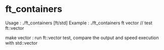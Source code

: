 # ft_containers

Usage : ./ft_containers [ft/std] <container>
Example : ./ft_containers ft vector 		// test ft::vector

make vector : run ft::vector test, compare the output and speed execution with std::vector 